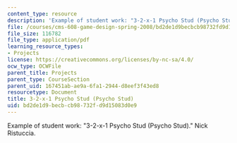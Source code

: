 ```yaml
---
content_type: resource
description: 'Example of student work: "3-2-x-1 Psycho Stud (Psycho Stud)." Nick Ristuccia.'
file: /courses/cms-608-game-design-spring-2008/bd2de1d9becbcb98732fd9d15083d0e9_ristuccia2.pdf
file_size: 116782
file_type: application/pdf
learning_resource_types:
- Projects
license: https://creativecommons.org/licenses/by-nc-sa/4.0/
ocw_type: OCWFile
parent_title: Projects
parent_type: CourseSection
parent_uid: 167451ab-ae9a-6fa1-2944-d8eef3f43ed8
resourcetype: Document
title: 3-2-x-1 Psycho Stud (Psycho Stud)
uid: bd2de1d9-becb-cb98-732f-d9d15083d0e9
---
```

Example of student work: "3-2-x-1 Psycho Stud (Psycho Stud)." Nick Ristuccia.